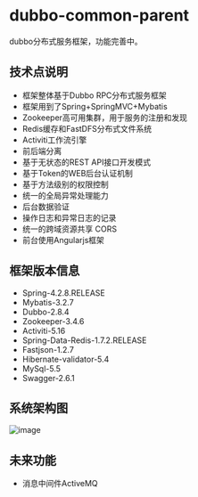 # dubbo-common-parent

dubbo分布式服务框架，功能完善中。

技术点说明
--------
<ul>
<li>框架整体基于Dubbo RPC分布式服务框架</li>
<li>框架用到了Spring+SpringMVC+Mybatis</li>
<li>Zookeeper高可用集群，用于服务的注册和发现</li>
<li>Redis缓存和FastDFS分布式文件系统</li>
<li>Activiti工作流引擎</li>
<li>前后端分离</li>
<li>基于无状态的REST API接口开发模式</li>
<li>基于Token的WEB后台认证机制</li>
<li>基于方法级别的权限控制</li>
<li>统一的全局异常处理能力</li>
<li>后台数据验证</li>
<li>操作日志和异常日志的记录</li>
<li>统一的跨域资源共享 CORS</li>
<li>前台使用Angularjs框架</li>
</ul>

框架版本信息
--------
<ul>
<li>Spring-4.2.8.RELEASE</li>
<li>Mybatis-3.2.7</li>
<li>Dubbo-2.8.4</li>
<li>Zookeeper-3.4.6</li>
<li>Activiti-5.16</li>
<li>Spring-Data-Redis-1.7.2.RELEASE</li>
<li>Fastjson-1.2.7</li>
<li>Hibernate-validator-5.4</li>
<li>MySql-5.5</li>
<li>Swagger-2.6.1</li>
</ul>

系统架构图
--------
![image](https://github.com/zhaoml529/dubbo-common-parent/blob/master/dubbo-web-html/src/main/webapp/images/dubbo.png)

未来功能
--------
<ul>
<li>消息中间件ActiveMQ</li>
</ul>
